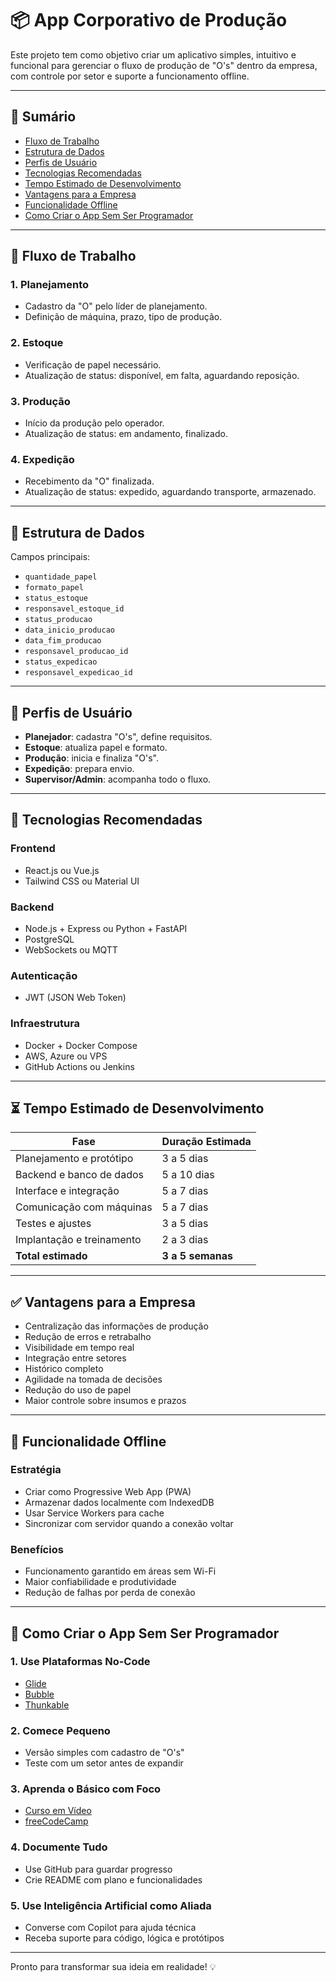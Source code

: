 # 📦 App Corporativo de Produção

Este projeto tem como objetivo criar um aplicativo simples, intuitivo e funcional para gerenciar o fluxo de produção de "O's" dentro da empresa, com controle por setor e suporte a funcionamento offline.

---

## 📑 Sumário

- [Fluxo de Trabalho](#fluxo-de-trabalho)
- [Estrutura de Dados](#estrutura-de-dados)
- [Perfis de Usuário](#perfis-de-usuário)
- [Tecnologias Recomendadas](#tecnologias-recomendadas)
- [Tempo Estimado de Desenvolvimento](#tempo-estimado-de-desenvolvimento)
- [Vantagens para a Empresa](#vantagens-para-a-empresa)
- [Funcionalidade Offline](#funcionalidade-offline)
- [Como Criar o App Sem Ser Programador](#como-criar-o-app-sem-ser-programador)

---

## 🔄 Fluxo de Trabalho

### 1. Planejamento
- Cadastro da "O" pelo líder de planejamento.
- Definição de máquina, prazo, tipo de produção.

### 2. Estoque
- Verificação de papel necessário.
- Atualização de status: disponível, em falta, aguardando reposição.

### 3. Produção
- Início da produção pelo operador.
- Atualização de status: em andamento, finalizado.

### 4. Expedição
- Recebimento da "O" finalizada.
- Atualização de status: expedido, aguardando transporte, armazenado.

---

## 🧩 Estrutura de Dados

Campos principais:
- `quantidade_papel`
- `formato_papel`
- `status_estoque`
- `responsavel_estoque_id`
- `status_producao`
- `data_inicio_producao`
- `data_fim_producao`
- `responsavel_producao_id`
- `status_expedicao`
- `responsavel_expedicao_id`

---

## 🔐 Perfis de Usuário

- **Planejador**: cadastra "O's", define requisitos.
- **Estoque**: atualiza papel e formato.
- **Produção**: inicia e finaliza "O's".
- **Expedição**: prepara envio.
- **Supervisor/Admin**: acompanha todo o fluxo.

---

## 🧪 Tecnologias Recomendadas

### Frontend
- React.js ou Vue.js
- Tailwind CSS ou Material UI

### Backend
- Node.js + Express ou Python + FastAPI
- PostgreSQL
- WebSockets ou MQTT

### Autenticação
- JWT (JSON Web Token)

### Infraestrutura
- Docker + Docker Compose
- AWS, Azure ou VPS
- GitHub Actions ou Jenkins

---

## ⏳ Tempo Estimado de Desenvolvimento

| Fase                     | Duração Estimada |
|--------------------------|------------------|
| Planejamento e protótipo | 3 a 5 dias       |
| Backend e banco de dados | 5 a 10 dias      |
| Interface e integração   | 5 a 7 dias       |
| Comunicação com máquinas | 5 a 7 dias       |
| Testes e ajustes         | 3 a 5 dias       |
| Implantação e treinamento| 2 a 3 dias       |
| **Total estimado**       | **3 a 5 semanas**|

---

## ✅ Vantagens para a Empresa

- Centralização das informações de produção
- Redução de erros e retrabalho
- Visibilidade em tempo real
- Integração entre setores
- Histórico completo
- Agilidade na tomada de decisões
- Redução do uso de papel
- Maior controle sobre insumos e prazos

---

## 📶 Funcionalidade Offline

### Estratégia
- Criar como Progressive Web App (PWA)
- Armazenar dados localmente com IndexedDB
- Usar Service Workers para cache
- Sincronizar com servidor quando a conexão voltar

### Benefícios
- Funcionamento garantido em áreas sem Wi-Fi
- Maior confiabilidade e produtividade
- Redução de falhas por perda de conexão

---

## 🧠 Como Criar o App Sem Ser Programador

### 1. Use Plataformas No-Code
- [Glide](https://www.glideapps.com)
- [Bubble](https://bubble.io)
- [Thunkable](https://thunkable.com)

### 2. Comece Pequeno
- Versão simples com cadastro de "O's"
- Teste com um setor antes de expandir

### 3. Aprenda o Básico com Foco
- [Curso em Vídeo](https://www.cursoemvideo.com)
- [freeCodeCamp](https://www.freecodecamp.org)

### 4. Documente Tudo
- Use GitHub para guardar progresso
- Crie README com plano e funcionalidades

### 5. Use Inteligência Artificial como Aliada
- Converse com Copilot para ajuda técnica
- Receba suporte para código, lógica e protótipos

---

Pronto para transformar sua ideia em realidade! 💡
